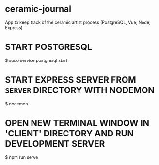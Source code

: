 # ceramic-journal
App to keep track of the ceramic artist process (PostgreSQL, Vue, Node, Express)

# START POSTGRESQL
$ sudo service postgresql start

# START EXPRESS SERVER FROM `SERVER` DIRECTORY WITH NODEMON
$ nodemon

# OPEN NEW TERMINAL WINDOW IN 'CLIENT' DIRECTORY AND RUN DEVELOPMENT SERVER
$ npm run serve


